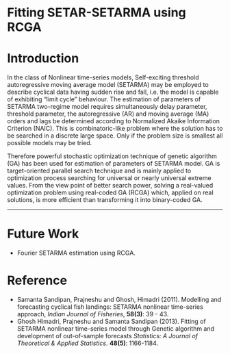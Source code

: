 Fitting SETAR-SETARMA using RCGA
================================

# Introduction

In the class of Nonlinear time-series models, Self-exciting threshold autoregressive moving average model (SETARMA) may be employed to describe cyclical data having sudden rise and fall, i.e. the model is capable of exhibiting “limit cycle” behaviour. The estimation of parameters of SETARMA two-regime model requires simultaneously delay parameter, threshold parameter, the autoregressive (AR) and moving average (MA) orders and lags be determined according to Normalized Akaike Information Criterion (NAIC). This is combinatoric-like problem where the solution has to be searched in a discrete large space. Only if the problem size is smallest all possible models may be tried.

Therefore powerful stochastic optimization technique of genetic algorithm (GA) has been used for estimation of parameters of SETARMA model. GA is target-oriented parallel search technique and is mainly applied to optimization process searching for universal or nearly universal extreme values. From the view point of better search power, solving a real-valued optimization problem using real-coded GA (RCGA) which, applied on real solutions, is more efficient than transforming it into binary-coded GA.

***
# Future Work

* Fourier SETARMA estimation using RCGA.

# Reference
* Samanta Sandipan, Prajneshu and Ghosh, Himadri (2011). Modelling and forecasting cyclical fish landings: SETARMA nonlinear time-series approach, *Indian Journal of Fisheries*, **58(3)**: 39 - 43.
* Ghosh Himadri, Prajneshu and Samanta Sandipan (2013). Fitting of SETARMA nonlinear time-series model through Genetic algorithm and development of out-of-sample forecasts *Statistics: A Journal of Theoretical & Applied Statistics*. **48(5)**: 1166-1184.